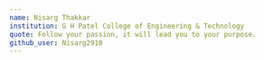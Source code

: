 ```yaml
---
name: Nisarg Thakkar
institution: G H Patel College of Engineering & Technology
quote: Follow your passion, it will lead you to your purpose.
github_user: Nisarg2910
---
```

